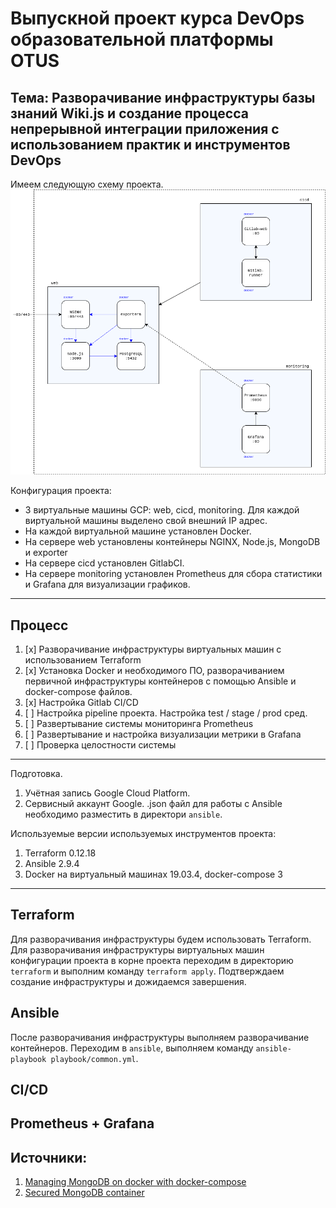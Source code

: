 # Выпускной проект курса DevOps образовательной платформы OTUS

## Тема: Разворачивание инфраструктуры базы знаний Wiki.js и создание процесса непрерывной интеграции приложения с использованием практик и инструментов DevOps

Имеем следующую схему проекта.
![Schema](images/schema.png)

Конфигурация проекта:
- 3 виртуальные машины GCP: web, cicd, monitoring. Для каждой виртуальной машины выделено свой внешний IP адрес.
- На каждой виртуальной машине установлен Docker.
- На сервере web установлены контейнеры NGINX, Node.js, MongoDB и exporter
- На сервере cicd установлен GitlabCI.
- На сервере monitoring установлен Prometheus  для сбора статистики и Grafana для визуализации графиков.

---

## Процесс

1. [x] Разворачивание инфраструктуры виртуальных машин с использованием Terraform
2. [x] Установка Docker и необходимого ПО, разворачиванием первичной инфраструктуры контейнеров с помощью Ansible и docker-compose файлов.
3. [x] Настройка Gitlab CI/CD
4. [ ] Настройка pipeline проекта. Настройка test / stage / prod сред.
5. [ ] Развертывание системы мониторинга Prometheus
6. [ ] Развертывание и настройка визуализации метрики в Grafana
7. [ ] Проверка целостности системы

---

Подготовка.
1. Учётная запись Google Cloud Platform.
2. Сервисный аккаунт Google. .json файл для работы с Ansible необходимо разместить в директори `ansible`.

Используемые версии используемых инструментов проекта:
1. Terraform 0.12.18
2. Ansible 2.9.4
3. Docker на виртуальный машинах 19.03.4, docker-compose 3

---

## Terraform

Для разворачивания инфраструктуры будем использовать Terraform. Для разворачивания инфраструктуры виртуальных машин конфигурации проекта в корне проекта переходим в директорию `terraform` и выполним команду `terraform apply`. Подтверждаем создание инфраструктуры и дожидаемся завершения.

## Ansible

После разворачивания инфраструктуры выполняем разворачивание контейнеров. Переходим в `ansible`, выполняем команду `ansible-playbook playbook/common.yml`.

## CI/CD

## Prometheus + Grafana

## Источники:
1. [Managing MongoDB on docker with docker-compose](https://medium.com/faun/managing-mongodb-on-docker-with-docker-compose-26bf8a0bbae3)
2. [Secured MongoDB container](https://medium.com/@MaxouMask/secured-mongodb-container-6b602ef67885)